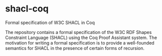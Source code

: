 # shacl-coq
Formal specification of W3C SHACL in Coq

The repository contains a formal specification of the W3C RDF Shapes Constraint Language (SHACL) using the Coq Proof Assistant system. The motivation for writing a formal specification is to provide a well-founded semantics for SHACL in the presence of certain forms of recursion.
